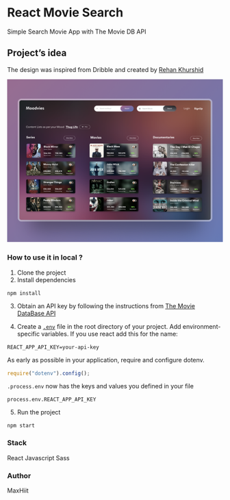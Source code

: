 # React Movie Search

Simple Search Movie App with The Movie DB API

## Project’s idea

The design was inspired from Dribble and created by [Rehan Khurshid](https://dribbble.com/rehankhurshid)

![movie-search-app design](./public/image/design.webp)

### How to use it in local ?

1. Clone the project
2. Install dependencies

```
npm install
```

3. Obtain an API key by following the instructions from [The Movie DataBase API](https://developers.themoviedb.org/3/getting-started/introduction)

4. Create a [`.env`](https://github.com/motdotla/dotenv) file in the root directory of your project. Add environment-specific variables.
   If you use react add this for the name:

```dosini
REACT_APP_API_KEY=your-api-key
```

As early as possible in your application, require and configure dotenv.

```javascript
require("dotenv").config();
```

`.process.env` now has the keys and values you defined in your file

```
process.env.REACT_APP_API_KEY
```

5. Run the project

```
npm start
```

### Stack

React
Javascript
Sass

### Author

MaxHiit
